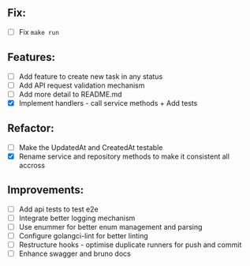 ## Fix:

- [ ] Fix `make run`

## Features:

- [ ] Add feature to create new task in any status
- [ ] Add API request validation mechanism
- [ ] Add more detail to README.md
- [x] Implement handlers - call service methods + Add tests

## Refactor:

- [ ] Make the UpdatedAt and CreatedAt testable
- [x] Rename service and repository methods to make it consistent all accross

## Improvements:

- [ ] Add api tests to test e2e
- [ ] Integrate better logging mechanism
- [ ] Use enummer for better enum management and parsing
- [ ] Configure golangci-lint for better linting
- [ ] Restructure hooks - optimise duplicate runners for push and commit
- [ ] Enhance swagger and bruno docs
